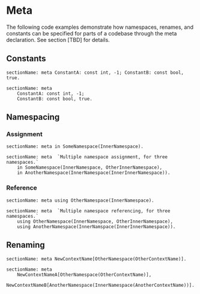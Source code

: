 # Meta

The following code examples demonstrate how namespaces, renames, and constants can be specified for parts of a codebase through the meta declaration. See section \[TBD] for details.

## Constants

```
sectionName: meta ConstantA: const int, -1; ConstantB: const bool, true.
```

```
sectionName: meta
    ConstantA: const int, -1;
    ConstantB: const bool, true.
```

## Namespacing

### Assignment

```
sectionName: meta in SomeNamespace(InnerNamespace).
```

```
sectionName: meta  `Multiple namespace assignment, for three namespaces.`
    in SomeNamespace(InnerNamespace, OtherInnerNamespace),
    in AnotherNamespace(InnerNamespace(InnerInnerNamespace)).
```

### Reference

```
sectionName: meta using OtherNamespace(InnerNamespace).
```

```
sectionName: meta  `Multiple namespace referencing, for three namespaces.`
    using OtherNamespace(InnerNamespace, OtherInnerNamespace),
    using AnotherNamespace(InnerNamspace(InnerInnerNamespace)).
```

## Renaming

```
sectionName: meta NewContextName[OtherNamespace(OtherContextName)].
```

```
sectionName: meta
    NewContextNameA[OtherNamespace(OtherContextName)],
    NewContextNameB[AnotherNamespace(InnerNamespace(AnotherContextName))].
```

